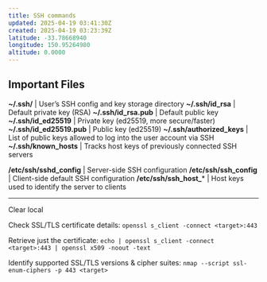 ```yaml
---
title: SSH commands
updated: 2025-04-19 03:41:30Z
created: 2025-04-19 03:23:39Z
latitude: -33.78668940
longitude: 150.95264980
altitude: 0.0000
---
```


## Important Files
**~/.ssh/** | User’s SSH config and key storage directory
**~/.ssh/id_rsa** | Default private key (RSA)
**~/.ssh/id_rsa.pub** | Default public key
**~/.ssh/id_ed25519** | Private key (ed25519, more secure/faster)
**~/.ssh/id_ed25519.pub** | Public key (ed25519)
**~/.ssh/authorized_keys** | List of public keys allowed to log into the user account via SSH
**~/.ssh/known_hosts** | Tracks host keys of previously connected SSH servers

**/etc/ssh/sshd_config** | Server-side SSH configuration
**/etc/ssh/ssh_config** | Client-side default SSH configuration
**/etc/ssh/ssh_host_*** | Host keys used to identify the server to clients
* * *
Clear local 

Check SSL/TLS certificate details:
`openssl s_client -connect <target>:443`

Retrieve just the certificate:
`echo | openssl s_client -connect <target>:443 | openssl x509 -noout -text`

Identify supported SSL/TLS versions & cipher suites:
`nmap --script ssl-enum-ciphers -p 443 <target>`
